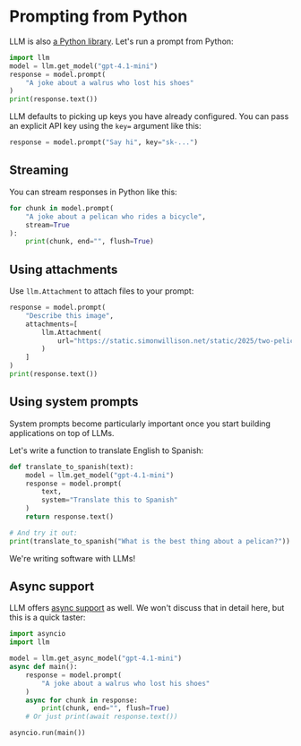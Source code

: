 # Prompting from Python

LLM is also [a Python library](https://llm.datasette.io/en/latest/python-api.html). Let's run a prompt from Python:

```python
import llm
model = llm.get_model("gpt-4.1-mini")
response = model.prompt(
    "A joke about a walrus who lost his shoes"
)
print(response.text())
```
LLM defaults to picking up keys you have already configured. You can pass an explicit API key using the `key=` argument like this:

```python
response = model.prompt("Say hi", key="sk-...")
```

## Streaming

You can stream responses in Python like this:

```python
for chunk in model.prompt(
    "A joke about a pelican who rides a bicycle",
    stream=True
):
    print(chunk, end="", flush=True)
```

## Using attachments

Use `llm.Attachment` to attach files to your prompt:

```python
response = model.prompt(
    "Describe this image",
    attachments=[
        llm.Attachment(
            url="https://static.simonwillison.net/static/2025/two-pelicans.jpg",
        )
    ]
)
print(response.text())
```
## Using system prompts

System prompts become particularly important once you start building applications on top of LLMs.

Let's write a function to translate English to Spanish:

```python
def translate_to_spanish(text):
    model = llm.get_model("gpt-4.1-mini")
    response = model.prompt(
        text,
        system="Translate this to Spanish"
    )
    return response.text()

# And try it out:
print(translate_to_spanish("What is the best thing about a pelican?"))
```

We're writing software with LLMs!

## Async support

LLM offers [async support](https://llm.datasette.io/en/latest/python-api.html#async-models) as well. We won't discuss that in detail here, but this is a quick taster:

```python
import asyncio
import llm

model = llm.get_async_model("gpt-4.1-mini")
async def main():
    response = model.prompt(
        "A joke about a walrus who lost his shoes"
    )
    async for chunk in response:
        print(chunk, end="", flush=True)
    # Or just print(await response.text())

asyncio.run(main())
```

